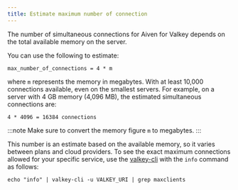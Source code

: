 ```yaml
---
title: Estimate maximum number of connection
---
```


The number of simultaneous connections for Aiven for Valkey depends on the total available memory on the server.


You can use the following to estimate:

```plaintext
max_number_of_connections = 4 * m
```

where `m` represents the memory in megabytes. With at least 10,000
connections available, even on the smallest servers. For example, on a
server with 4 GB memory (4,096 MB), the estimated simultaneous connections are:

```plaintext
4 * 4096 = 16384 connections
```

:::note
Make sure to convert the memory figure `m` to megabytes.
:::

This number is an estimate based on the available memory, so it varies between plans
and cloud providers. To see the exact maximum connections allowed for your
specific service, use the [valkey-cli](/docs/products/valkey/howto/connect-valkey-cli)
with the `info` command as follows:

```shell
echo "info" | valkey-cli -u VALKEY_URI | grep maxclients
```
